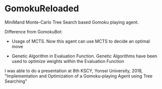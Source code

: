 # GomokuReloaded
MiniMand Monte-Carlo Tree Search based Gomoku playing agent.

Difference from GomokuBot:
- Usage of MCTS. Now this agent can use MCTS to decide an optimal move

- Genetic Algorithm in Evaluation Function. Genetic Algorithms have been used to optimize weights within the Evaluation Function

I was able to do a presentation at 8th KSCY, Yonsei University, 2018, "Implementation and Optimization of a Gomoku-playing Agent using Tree Searching"
